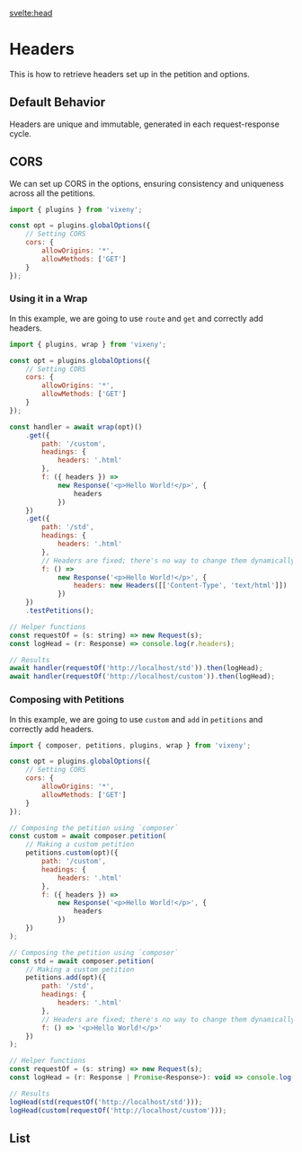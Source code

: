 <script>
  import ListOfComponents from '$lib/components/listofBasic.svelte';

</script>

<svelte:head>

<title>Headers - Vixeny</title>
  <meta name="description" content="Understanding headers"/>
  <meta name="keywords" content="headers, web development, FP, functional programming, Vixeny framework, HTTP headers"/>
</svelte:head>

# Headers

This is how to retrieve headers set up in the petition and options.

## Default Behavior

Headers are unique and immutable, generated in each request-response cycle.

<object type="image/svg+xml" data="/d2/type2.svg"></object>

## CORS

We can set up CORS in the options, ensuring consistency and uniqueness across
all the petitions.

```javascript
import { plugins } from 'vixeny';

const opt = plugins.globalOptions({
	// Setting CORS
	cors: {
		allowOrigins: '*',
		allowMethods: ['GET']
	}
});
```

### Using it in a Wrap

In this example, we are going to use `route` and `get` and correctly
add headers.

```javascript
import { plugins, wrap } from 'vixeny';

const opt = plugins.globalOptions({
	// Setting CORS
	cors: {
		allowOrigins: '*',
		allowMethods: ['GET']
	}
});

const handler = await wrap(opt)()
	.get({
		path: '/custom',
		headings: {
			headers: '.html'
		},
		f: ({ headers }) =>
			new Response('<p>Hello World!</p>', {
				headers
			})
	})
	.get({
		path: '/std',
		headings: {
			headers: '.html'
		},
		// Headers are fixed; there's no way to change them dynamically
		f: () =>
			new Response('<p>Hello World!</p>', {
				headers: new Headers([['Content-Type', 'text/html']])
			})
	})
	.testPetitions();

// Helper functions
const requestOf = (s: string) => new Request(s);
const logHead = (r: Response) => console.log(r.headers);

// Results
await handler(requestOf('http://localhost/std')).then(logHead);
await handler(requestOf('http://localhost/custom')).then(logHead);
```

### Composing with Petitions

In this example, we are going to use `custom` and `add` in `petitions` and
correctly add headers.

```javascript
import { composer, petitions, plugins, wrap } from 'vixeny';

const opt = plugins.globalOptions({
	// Setting CORS
	cors: {
		allowOrigins: '*',
		allowMethods: ['GET']
	}
});

// Composing the petition using `composer`
const custom = await composer.petition(
	// Making a custom petition
	petitions.custom(opt)({
		path: '/custom',
		headings: {
			headers: '.html'
		},
		f: ({ headers }) =>
			new Response('<p>Hello World!</p>', {
				headers
			})
	})
);

// Composing the petition using `composer`
const std = await composer.petition(
	// Making a custom petition
	petitions.add(opt)({
		path: '/std',
		headings: {
			headers: '.html'
		},
		// Headers are fixed; there's no way to change them dynamically
		f: () => '<p>Hello World!</p>'
	})
);

// Helper functions
const requestOf = (s: string) => new Request(s);
const logHead = (r: Response | Promise<Response>): void => console.log(r);

// Results
logHead(std(requestOf('http://localhost/std')));
logHead(custom(requestOf('http://localhost/custom')));
```

## List

<ListOfComponents />
